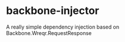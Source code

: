 backbone-injector
=================

A really simple dependency injection based on Backbone.Wreqr.RequestResponse
